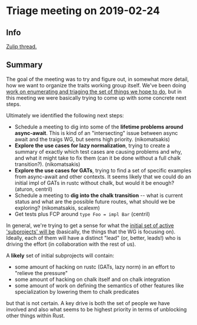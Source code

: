 # Triage meeting on 2019-02-24

## Info

[Zulip thread.](https://rust-lang.zulipchat.com/#narrow/stream/144729-t-compiler.2Fwg-traits/topic/weekly.20meeting.202019-02-25)

## Summary

The goal of the meeting was to try and figure out, in somewhat more
detail, how we want to organize the traits working group itself. We've
been doing [work on enumerating and triaging the set of things we hope
to do][roadmap], but in this meeting we were basically trying to come
up with some concrete next steps.

[roadmap]: https://paper.dropbox.com/doc/Traits-Roadmap-sketch--AYTQPvAVQ~p4lyElpr24zoAQAg-m6hucUslp7GihsY3SjNN2

Ultimately we identified the following next steps:

- Schedule a meeting to dig into some of the **lifetime problems around
  async-await**. This is kind of an "intersecting" issue between async await
  and the traigs WG, but seems high priority. (nikomatsakis)
- **Explore the use cases for lazy normalization**, trying to create a summary 
  of exactly which test cases are causing problems and why, and what it might
  take to fix them (can it be done without a full chalk transition?). (nikomatsakis)
- **Explore the use cases for GATs**, trying to find a set of specific examples 
  from async-await and other contexts. It seems likely that we could do an initial
  impl of GATs in rustc without chalk, but would it be enough? (aturon, centril)
- Schedule a meeting to **dig into the chalk transition** -- what is
  current status and what are the possible future routes, what should
  we be exploring? (nikomatsakis, scalexm)
- Get tests plus FCP around `type Foo = impl Bar` (centril)

In general, we're trying to get a sense for what the [initial set of
active 'subprojects' will
be](https://rust-lang.zulipchat.com/#narrow/stream/144729-t-compiler.2Fwg-traits/topic/weekly.20meeting.202019-02-25/near/159365173)
(basically, the things that the WG is focusing on).  Ideally, each of
them will have a distinct "lead" (or, better, leads!) who is driving
the effort (in collaboration with the rest of us).

A **likely** set of initial subprojects will contain:

- some amount of hacking on rustc (GATs, lazy norm) in an effort to "relieve the pressure"
- some amount of hacking on chalk itself and on chalk integration
- some amount of work on defining the semantics of other features like
  specialization by lowering them to chalk predicates
  
but that is not certain. A key drive is both the set of people we have
involved and also what seems to be highest priority in terms of
unblocking other things within Rust.